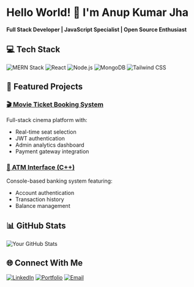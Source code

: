 # Hello World! 👋 I'm Anup Kumar Jha

**Full Stack Developer | JavaScript Specialist | Open Source Enthusiast**

## 💻 Tech Stack
![MERN Stack](https://img.shields.io/badge/Stack-MERN-9cf?style=flat&logo=javascript)
![React](https://img.shields.io/badge/React-18.x-61DAFB?logo=react&logoColor=white)
![Node.js](https://img.shields.io/badge/Node.js-20.x-339933?logo=nodedotjs&logoColor=white)
![MongoDB](https://img.shields.io/badge/MongoDB-6.0+-47A248?logo=mongodb&logoColor=white)
![Tailwind CSS](https://img.shields.io/badge/Tailwind_CSS-3.3.x-06B6D4?logo=tailwindcss)

## 🚀 Featured Projects
### [🎬 Movie Ticket Booking System](https://github.com/JhaAnup/i-movies-ticket-booking)
Full-stack cinema platform with:
- Real-time seat selection
- JWT authentication
- Admin analytics dashboard
- Payment gateway integration

### [🏦 ATM Interface (C++)](https://github.com/JhaAnup/Atm-Interface-Cpp)
Console-based banking system featuring:
- Account authentication
- Transaction history
- Balance management

## 📊 GitHub Stats
![Your GitHub Stats](https://github-readme-stats.vercel.app/api?username=JhaAnup&show_icons=true&theme=radical)

## 🌐 Connect With Me
[![LinkedIn](https://img.shields.io/badge/Connect_On-LinkedIn-0077B5?style=for-the-badge&logo=linkedin)](https://linkedin.com/in/anup-kumar-jha-548a0a276)
[![Portfolio](https://img.shields.io/badge/View_Portfolio-Notion-000000?style=for-the-badge&logo=notion)](https://pentagonal-harmony-a79.notion.site/Anup-Kumar-Jha-b5cca64e5dd84d779228dd1d32facf61)
[![Email](https://img.shields.io/badge/Contact_Me-Email-D14836?style=for-the-badge&logo=gmail)](mailto:anupjha675@gmail.com)
